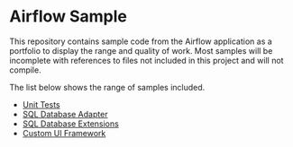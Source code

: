 # Airflow Sample
This repository contains sample code from the Airflow application as a portfolio to display the range and quality of work. Most samples will be incomplete with references to files not included in this project and will not compile.

The list below shows the range of samples included.
 - [Unit Tests](https://github.com/ethanmcmike/airflow-sample/tree/main/UnitTests)
 - [SQL Database Adapter](https://github.com/ethanmcmike/airflow-sample/tree/main/databases)
 - [SQL Database Extensions](https://github.com/ethanmcmike/airflow-sample/tree/main/Databases/Extensions)
 - [Custom UI Framework](https://github.com/ethanmcmike/airflow-sample/tree/main/UI)

